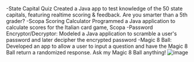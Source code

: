 -State Capital Quiz Created a Java app to test knowledge of the 50 state capitals, featuring realtime scoring & feedback. Are you smarter than a 5th grader?
-Scopa Scoring Calculator Programmed a Java application to calculate scores for the Italian card game, Scopa
-Password Encryptor/Decryptor: Modeled a Java application to scramble a user's password and later decipher the encrypted password
-Magic 8 Ball: Developed an app to allow a user to input a question and have the Magic 8 Ball return a randomized response. Ask my Magic 8 Ball anything!
![image](https://github.com/jjiula/side-projects/assets/149114803/4bba46f1-cae1-4c97-93d9-c0d69bb04d80)
